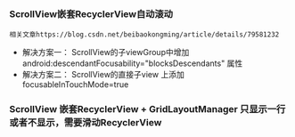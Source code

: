 ### ScrollView嵌套RecyclerView自动滚动
    相关文章https://blog.csdn.net/beibaokongming/article/details/79581232
- 解决方案一： ScrollView的子viewGroup中增加android:descendantFocusability="blocksDescendants" 属性    
- 解决方案二： ScrollView的直接子view 上添加focusableInTouchMode=true
### ScrollView 嵌套RecyclerView + GridLayoutManager 只显示一行或者不显示，需要滑动RecyclerView 

